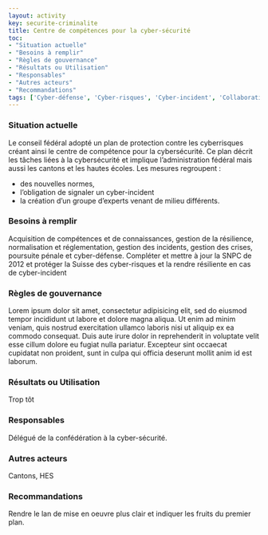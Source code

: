 ```yaml
---
layout: activity
key: securite-criminalite
title: Centre de compétences pour la cyber-sécurité
toc:
- "Situation actuelle"
- "Besoins à remplir"
- "Règles de gouvernance"
- "Résultats ou Utilisation"
- "Responsables"
- "Autres acteurs"
- "Recommandations"
tags: ['Cyber-défense', 'Cyber-risques', 'Cyber-incident', 'Collaboration']
---
```


### Situation actuelle

Le conseil fédéral adopté un plan de protection contre les cyberrisques créant ainsi le centre de compétence pour la cybersécurité. Ce plan décrit les tâches liées à la cybersécurité et implique l’administration fédéral mais aussi les cantons et les hautes écoles. Les mesures regroupent : 
* des nouvelles normes, 
* l’obligation de signaler un cyber-incident
* la création d’un groupe d’experts venant de milieu différents.

### Besoins à remplir

Acquisition de compétences et de connaissances, gestion de la résilience, normalisation et réglementation, gestion des incidents, gestion des crises, poursuite pénale et cyber-défense.
Compléter et mettre à jour la SNPC de 2012 et protéger la Suisse des cyber-risques et la rendre résiliente en cas de cyber-incident

### Règles de gouvernance

Lorem ipsum dolor sit amet, consectetur adipisicing elit, sed do eiusmod tempor incididunt ut labore et dolore magna aliqua. Ut enim ad minim veniam, quis nostrud exercitation ullamco laboris nisi ut aliquip ex ea commodo consequat. Duis aute irure dolor in reprehenderit in voluptate velit esse cillum dolore eu fugiat nulla pariatur. Excepteur sint occaecat cupidatat non proident, sunt in culpa qui officia deserunt mollit anim id est laborum.

### Résultats ou Utilisation

Trop tôt

### Responsables

Délégué de la confédération à la cyber-sécurité.

### Autres acteurs

Cantons, HES

### Recommandations

Rendre le lan de mise en oeuvre plus clair et indiquer les fruits du premier plan.